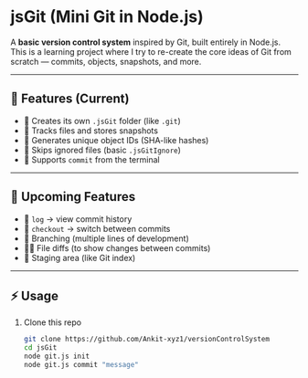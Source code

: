 # jsGit (Mini Git in Node.js)

A **basic version control system** inspired by Git, built entirely in Node.js.  
This is a learning project where I try to re-create the core ideas of Git from scratch — commits, objects, snapshots, and more.

---

## 🚀 Features (Current)
- 📂 Creates its own `.jsGit` folder (like `.git`)
- 📝 Tracks files and stores snapshots
- 🔑 Generates unique object IDs (SHA-like hashes)
- 🙈 Skips ignored files (basic `.jsGitIgnore`)
- 💾 Supports `commit` from the terminal

---

## 🔮 Upcoming Features
- 📜 `log` → view commit history  
- 🔄 `checkout` → switch between commits  
- 🌱 Branching (multiple lines of development)  
- 🧑‍💻 File diffs (to show changes between commits)  
- 🎯 Staging area (like Git index)  

---

## ⚡ Usage

1. Clone this repo  
   ```bash
   git clone https://github.com/Ankit-xyz1/versionControlSystem
   cd jsGit
   node git.js init
   node git.js commit "message"
